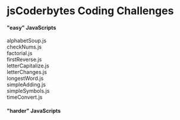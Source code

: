 # jsCoderbytes Coding Challenges

#### "easy" JavaScripts
alphabetSoup.js  
checkNums.js  
factorial.js  
firstReverse.js  
letterCapitalize.js  
letterChanges.js  
longestWord.js  
simpleAdding.js  
simpleSymbols.js  
timeConvert.js  

#### "harder" JavaScripts
